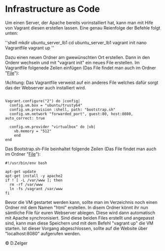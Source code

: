 # Infrastructure as Code

Um einen Server, der Apache bereits vorinstalliert hat, kann man mit Hife von Vagrant diesen erstellen lassen.
Eine genau Reienfolge der Befehle folgt unten:

''shell
mkdir ubuntu_server_lb1
cd ubuntu_server_lb1
vagrant init
nano Vagrantfile
vagrant up
''

Dazu einen neuen Ordner am gwewünschten Ort erstellen. Dann in den Ordenr wechseln und mit "vagrant init" ein neues File erstellen. Im Vagrantfile folgenede Zeilen einfügen (Das File findet man auch im Ordner "[File](...SiRCrocodile//M300_BIST/Files/)"):

!Achtung: Das Vagrantfile verweist auf ein anderes File welches dafür sorgt das der Webserver auch installiert wird.

```shell

Vagrant.configure("2") do |config|
  config.vm.box = "ubuntu/trusty64"
  config.vm.provision :shell, path: "bootstrap.sh"
  config.vm.network "forwarded_port", guest:80, host:8080, auto_correct: true
  
  config.vm.provider "virtualbox" do |vb|
    vb.memory = "512"
    end
end
```
Das Bootstrap.sh-File beinhaltet folgende Zeilen (Das File findet man auch im Ordner "[File](..SiRCrocodile//M300_BIST/Files/)"):

```shell
#!/usr/bin/env bash

apt-get update
apt-get install -y apache2
if ! [ -L /var/www ]; then
  rm -rf /var/www
  ln -fs /vagrant /var/www
fi
```
Bevor die VM gestartet werden kann, sollte man im Verzeichnis noch einen Ordner mit dem Namen "html" erstellen. In disem Ordner könnt ihr nun sämtliche File für euren Webserver ablegen. Diese wird dann automatisch mit Apache synchronisiert.
Sind diese beiden Files erstellt und angepasst sind, kann man diese Speichern und mit dem Befehl "vagrant up" die VM starten. Ist dieser Vorgang abgeschlossen, sollte auf die Website über "localhost:8080" aufgerufen werden.

© D.Zelger 